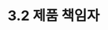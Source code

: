 ---
layout: tag-blog
title: 3.2 제품 책임자
slug: position-manager
category: position
menu: false
order: 3
comment: true
---